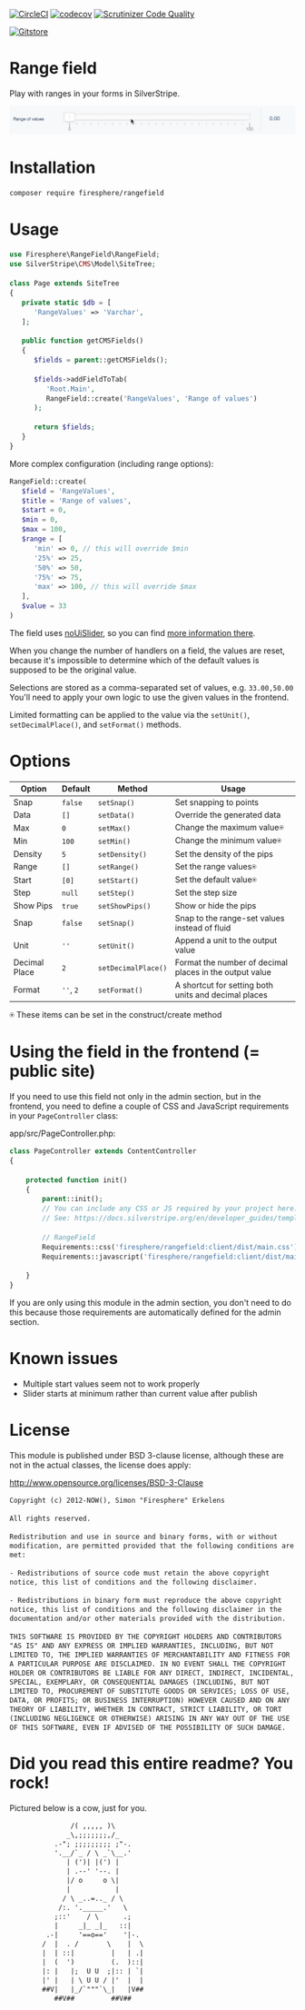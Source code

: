 [![CircleCI](https://circleci.com/gh/Firesphere/silverstripe-rangefield.svg?style=svg)](https://circleci.com/gh/Firesphere/silverstripe-rangefield)
[![codecov](https://codecov.io/gh/Firesphere/silverstripe-rangefield/branch/master/graph/badge.svg)](https://codecov.io/gh/Firesphere/silverstripe-rangefield)
[![Scrutinizer Code Quality](https://scrutinizer-ci.com/g/Firesphere/silverstripe-rangefield/badges/quality-score.png?b=master)](https://scrutinizer-ci.com/g/Firesphere/silverstripe-rangefield/?branch=master)

[![Gitstore](https://enjoy.gitstore.app/repositories/badge-Firesphere/silverstripe-rangefield.svg)](https://enjoy.gitstore.app/repositories/Firesphere/silverstripe-rangefield)

# Range field

Play with ranges in your forms in SilverStripe.

![Demo animation](https://github.com/Firesphere/silverstripe-rangefield/raw/21fe0d3e5d2cfc4cc94183aaea594e39ba49c962/demo.gif)

# Installation

```sh
composer require firesphere/rangefield
```

# Usage

```php
use Firesphere\RangeField\RangeField;
use SilverStripe\CMS\Model\SiteTree;

class Page extends SiteTree
{
   private static $db = [
      'RangeValues' => 'Varchar',
   ];

   public function getCMSFields()
   {
      $fields = parent::getCMSFields();

      $fields->addFieldToTab(
         'Root.Main',
         RangeField::create('RangeValues', 'Range of values')
      );

      return $fields;
   }
}
```

More complex configuration (including range options):

```php
RangeField::create(
   $field = 'RangeValues',
   $title = 'Range of values',
   $start = 0,
   $min = 0,
   $max = 100,
   $range = [
      'min' => 0, // this will override $min
      '25%' => 25,
      '50%' => 50,
      '75%' => 75,
      'max' => 100, // this will override $max
   ],
   $value = 33
)
```

The field uses [noUiSlider](https://refreshless.com/nouislider), so you can find [more information there](https://github.com/leongersen/noUiSlider).

When you change the number of handlers on a field, the values are reset, because it's impossible to determine which of the default values is supposed to be the original value.

Selections are stored as a comma-separated set of values, e.g. `33.00,50.00` You'll need to apply your own logic to use the given values in the frontend.

Limited formatting can be applied to the value via the `setUnit()`, `setDecimalPlace()`, and `setFormat()` methods.

# Options

| Option        | Default   | Method              | Usage                                                   |
| ------------- | --------- | ------------------- | ------------------------------------------------------- |
| Snap          | `false`   | `setSnap()`         | Set snapping to points                                  |
| Data          | `[]`      | `setData()`         | Override the generated data                             |
| Max           | `0`       | `setMax()`          | Change the maximum value⍟                               |
| Min           | `100`     | `setMin()`          | Change the minimum value⍟                               |
| Density       | `5`       | `setDensity()`      | Set the density of the pips                             |
| Range         | `[]`      | `setRange()`        | Set the range values⍟                                   |
| Start         | `[0]`     | `setStart()`        | Set the default value⍟                                  |
| Step          | `null`    | `setStep()`         | Set the step size                                       |
| Show Pips     | `true`    | `setShowPips()`     | Show or hide the pips                                   |
| Snap          | `false`   | `setSnap()`         | Snap to the range-set values instead of fluid           |
| Unit          | `''`      | `setUnit()`         | Append a unit to the output value                       |
| Decimal Place | `2`       | `setDecimalPlace()` | Format the number of decimal places in the output value |
| Format        | `''`, `2` | `setFormat()`       | A shortcut for setting both units and decimal places    |

⍟ These items can be set in the construct/create method

# Using the field in the frontend (= public site)
If you need to use this field not only in the admin section, but in the frontend, you need to define a couple of CSS and JavaScript requirements in your `PageController` class:

app/src/PageController.php:
```php
class PageController extends ContentController
{
	
	protected function init()
	{
		parent::init();
		// You can include any CSS or JS required by your project here.
		// See: https://docs.silverstripe.org/en/developer_guides/templates/requirements/
		
		// RangeField
		Requirements::css('firesphere/rangefield:client/dist/main.css');
		Requirements::javascript('firesphere/rangefield:client/dist/main.js');
		
	}
}      
```

If you are only using this module in the admin section, you don't need to do this because those requirements are automatically defined for the admin section.

# Known issues

- Multiple start values seem not to work properly
- Slider starts at minimum rather than current value after publish

# License

This module is published under BSD 3-clause license, although these are not in the actual classes, the license does apply:

http://www.opensource.org/licenses/BSD-3-Clause

```
Copyright (c) 2012-NOW(), Simon "Firesphere" Erkelens

All rights reserved.

Redistribution and use in source and binary forms, with or without modification, are permitted provided that the following conditions are met:

- Redistributions of source code must retain the above copyright notice, this list of conditions and the following disclaimer.

- Redistributions in binary form must reproduce the above copyright notice, this list of conditions and the following disclaimer in the documentation and/or other materials provided with the distribution.

THIS SOFTWARE IS PROVIDED BY THE COPYRIGHT HOLDERS AND CONTRIBUTORS "AS IS" AND ANY EXPRESS OR IMPLIED WARRANTIES, INCLUDING, BUT NOT LIMITED TO, THE IMPLIED WARRANTIES OF MERCHANTABILITY AND FITNESS FOR A PARTICULAR PURPOSE ARE DISCLAIMED. IN NO EVENT SHALL THE COPYRIGHT HOLDER OR CONTRIBUTORS BE LIABLE FOR ANY DIRECT, INDIRECT, INCIDENTAL, SPECIAL, EXEMPLARY, OR CONSEQUENTIAL DAMAGES (INCLUDING, BUT NOT LIMITED TO, PROCUREMENT OF SUBSTITUTE GOODS OR SERVICES; LOSS OF USE, DATA, OR PROFITS; OR BUSINESS INTERRUPTION) HOWEVER CAUSED AND ON ANY THEORY OF LIABILITY, WHETHER IN CONTRACT, STRICT LIABILITY, OR TORT (INCLUDING NEGLIGENCE OR OTHERWISE) ARISING IN ANY WAY OUT OF THE USE OF THIS SOFTWARE, EVEN IF ADVISED OF THE POSSIBILITY OF SUCH DAMAGE.
```

# Did you read this entire readme? You rock!

Pictured below is a cow, just for you.

```
               /( ,,,,, )\
              _\,;;;;;;;,/_
           .-"; ;;;;;;;;; ;"-.
           '.__/`_ / \ _`\__.'
              | (')| |(') |
              | .--' '--. |
              |/ o     o \|
              |           |
             / \ _..=.._ / \
            /:. '._____.'   \
           ;::'    / \      .;
           |     _|_ _|_   ::|
         .-|     '==o=='    '|-.
        /  |  . /       \    |  \
        |  | ::|         |   | .|
        |  (  ')         (.  )::|
        |: |   |;  U U  ;|:: | `|
        |' |   | \ U U / |'  |  |
        ##V|   |_/`"""`\_|   |V##
           ##V##         ##V##
```
